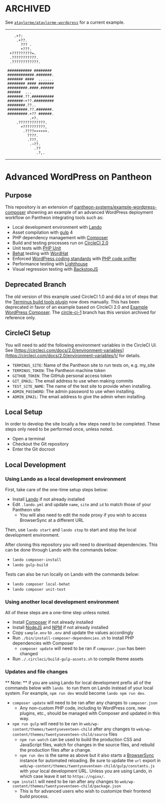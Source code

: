 # ARCHIVED

See [`ataylorme/ataylorme-wordpress`](https://github.com/ataylorme/ataylorme-wordpress) for a current example.

---
```
    .+?:
     .+??.
       ??? .
       +???.
  +?????????=.
  .???????????.
  .????????????.

 ########### ########
 ############.#######.
 ####### ####  .......
 ######## #### #######
 #########.####.######
 ######  ...
 #######.??.##########
 #######~+??.#########
 ########.??..
 #########.??.#######.
 #########.+?? ######.
           .+?.
     .????????????.
       +??????????,
        .????++++++.
          ????.
          .???,
           .~??.
             .??
              .?,.
```
---
# Advanced WordPress on Pantheon

## Purpose
This repository is an extension of [pantheon-systems/example-wordpress-composer](https://github.com/pantheon-systems/example-wordpress-composer/) 
showning an example of an advanced WordPress 
deployment workflow on Pantheon integrating tools such as:
* Local development environment with [Lando](https://docs.devwithlando.io/)
* Asset compilation with [gulp](https://gulpjs.com/) 4
* PHP dependency management with [Composer](https://getcomposer.org/)
* Build and testing processes run on [CircleCI 2.0](https://circleci.com/)
* Unit tests with [PHP Unit](https://phpunit.de/)
* [Behat](http://behat.org/en/latest/) testing with [WordHat](https://github.com/paulgibbs/behat-wordpress-extension/)
* Enforced [WordPress coding standards](https://github.com/WordPress-Coding-Standards/WordPress-Coding-Standards) with [PHP code sniffer](https://github.com/squizlabs/PHP_CodeSniffer)
* Performance testing with [Lighthouse](https://developers.google.com/web/tools/lighthouse/)
* Visual regression testing with [BackstopJS](https://github.com/garris/BackstopJS/)

## Deprecated Branch
The old version of this example used CircleCI 1.0 and did a lot of steps that the [Terminus build tools plugin](https://github.com/pantheon-systems/terminus-build-tools-plugin/) now does manually. This has been deprecated in favor of an example based on CircleCI 2.0 and [Example WordPress Composer](https://github.com/pantheon-systems/example-wordpress-composer/). The [circle-ci-1](https://github.com/ataylorme/Advanced-WordPress-on-Pantheon/tree/circle-ci-1) branch has this version archived for reference only.

## CircleCI Setup
You will need to add the following environment variables in the CircleCI UI. See [https://circleci.com/docs/2.0/environment-variables](https://circleci.com/docs/2.0/environment-variables/)/ for details.

* `TERMINUS_SITE`:  Name of the Pantheon site to run tests on, e.g. my_site
* `TERMINUS_TOKEN`: The Pantheon machine token
* `GITHUB_TOKEN`:   The GitHub personal access token
* `GIT_EMAIL`:      The email address to use when making commits
* `TEST_SITE_NAME`: The name of the test site to provide when installing.
* `ADMIN_PASSWORD`: The admin password to use when installing.
* `ADMIN_EMAIL`:    The email address to give the admin when installing.

## Local Setup
In order to develop the site locally a few steps need to be completed. 
These steps only need to be performed once, unless noted. 

* Open a terminal
* Checkout the Git repository
* Enter the Git docroot

## Local Development

### Using Lando as a local development environment
First, take care of the one-time setup steps below:
* Install [Lando](https://docs.devwithlando.io/) if not already installed
* Edit `.lando.yml` and update `name`, `site` and `id` to match those of your Pantheon site
    - You will also need to edit the node proxy if you wish to access BrowserSync at a different URL

Then, use `lando start` and `lando stop` to start and stop the local development environment.

After cloning this repository you will need to download dependencies. This can be done through Lando with the commands below:
* `lando composer-install`
* `lando gulp-build`

Tests can also be run locally on Lando with the commands below:
* `lando composer local-behat`
* `lando composer unit-test`

### Using another local development environment
All of these steps are a one-time step unless noted.

* Install [Composer](https://getcomposer.org) if not already installed
* Install [NodeJS](https://nodejs.org/en/) and [NPM](https://www.npmjs.com/) if not already installed
* Copy `sample.env` to `.env` and update the values accordingly
* Run `./bin/install-composer-dependencies.sh` to install PHP dependencies with Composer
    - `composer update` will need to be ran if `composer.json` has been changed
* Run `./.circleci/build-gulp-assets.sh` to compile theme assets

### Updates and file changes
** Note: ** if you are using Lando for local development prefix all of the commands below with `lando ` to run them on Lando instead of your local system. For example, `npm run dev` would become `lando npm run dev`.

* `composer update` will need to be ran after any changes to `composer.json`
    - Any non-custom PHP code, including to WordPress core, new plugins, etc., should be managed with Composer and updated in this way.
* `npm run gulp` will need to be ran in `web/wp-content/themes/twentyseventeen-child` after any changes to `web/wp-content/themes/twentyseventeen-child/source` files
    - `npm run watch` can be used to build the production CSS and JavaScript files, watch for changes in the source files, and rebuild the production files after a change.
    - `npm run dev` is the same as above but it also starts a [BrowserSync](https://browsersync.io/) instance for automated reloading. Be sure to update the `url` export in `web/wp-content/themes/twentyseventeen-child/gulp/constants.js` with your local development URL. Unless you are using Lando, in which case leave it set to `https://nginx/`.
* `npm install` will need to be ran after any changes to `web/wp-content/themes/twentyseventeen-child/package.json`
    - This is for advanced users who wish to customize their frontend build process.
